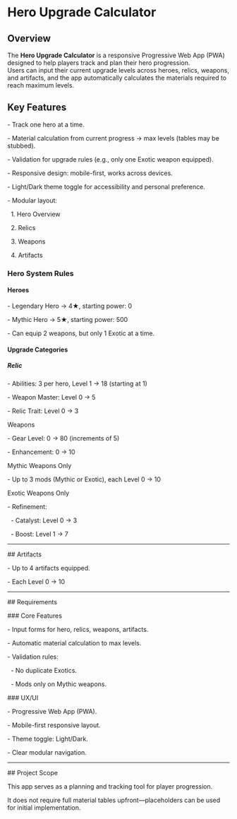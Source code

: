 # Hero Upgrade Calculator

## Overview

The **Hero Upgrade Calculator** is a responsive Progressive Web App (PWA) designed to help players track and plan their hero progression.  
Users can input their current upgrade levels across heroes, relics, weapons, and artifacts, and the app automatically calculates the materials required to reach maximum levels.



## Key Features

\- Track one hero at a time.

\- Material calculation from current progress → max levels (tables may be stubbed).

\- Validation for upgrade rules (e.g., only one Exotic weapon equipped).

\- Responsive design: mobile-first, works across devices.

\- Light/Dark theme toggle for accessibility and personal preference.

\- Modular layout:

  1. Hero Overview

  2. Relics

  3. Weapons

  4. Artifacts



### Hero System Rules

#### Heroes

\- Legendary Hero → 4★, starting power: 0

\- Mythic Hero → 5★, starting power: 500

\- Can equip 2 weapons, but only 1 Exotic at a time.



#### Upgrade Categories

##### Relic

\- Abilities: 3 per hero, Level 1 → 18 (starting at 1)

\- Weapon Master: Level 0 → 5

\- Relic Trait: Level 0 → 3



Weapons



\- Gear Level: 0 → 80 (increments of 5)

\- Enhancement: 0 → 10



Mythic Weapons Only

\- Up to 3 mods (Mythic or Exotic), each Level 0 → 10



Exotic Weapons Only

\- Refinement:

  - Catalyst: Level 0 → 3

  - Boost: Level 1 → 7



---



\## Artifacts

\- Up to 4 artifacts equipped.

\- Each Level 0 → 10



---



\## Requirements



\### Core Features

\- Input forms for hero, relics, weapons, artifacts.

\- Automatic material calculation to max levels.

\- Validation rules:

  - No duplicate Exotics.

  - Mods only on Mythic weapons.



\### UX/UI

\- Progressive Web App (PWA).

\- Mobile-first responsive layout.

\- Theme toggle: Light/Dark.

\- Clear modular navigation.



---



\## Project Scope

This app serves as a planning and tracking tool for player progression.

It does not require full material tables upfront—placeholders can be used for initial implementation.

